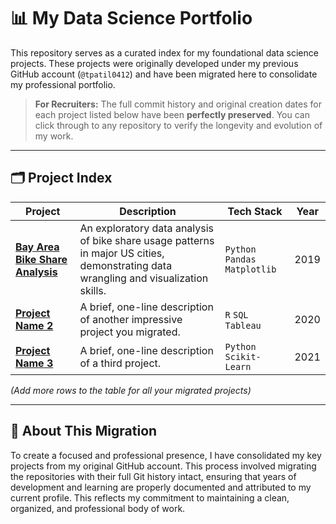 # 📊 My Data Science Portfolio

This repository serves as a curated index for my foundational data science projects. These projects were originally developed under my previous GitHub account (`@tpatil0412`) and have been migrated here to consolidate my professional portfolio.

> **For Recruiters:** The full commit history and original creation dates for each project listed below have been **perfectly preserved**. You can click through to any repository to verify the longevity and evolution of my work.

---

## 🗂️ Project Index

| Project | Description | Tech Stack | Year |
|---|---|---|---|
| [**Bay Area Bike Share Analysis**](https://github.com/tejasp0412/Bay-Area-Bike-Share-Python) | An exploratory data analysis of bike share usage patterns in major US cities, demonstrating data wrangling and visualization skills. | `Python` `Pandas` `Matplotlib` | 2019 |
| [**Project Name 2**](https://github.com/tejasp0412/your-second-project) | A brief, one-line description of another impressive project you migrated. | `R` `SQL` `Tableau` | 2020 |
| [**Project Name 3**](https://github.com/tejasp0412/your-third-project) | A brief, one-line description of a third project. | `Python` `Scikit-Learn` | 2021 |

*(Add more rows to the table for all your migrated projects)*

---

## 🤝 About This Migration

To create a focused and professional presence, I have consolidated my key projects from my original GitHub account. This process involved migrating the repositories with their full Git history intact, ensuring that years of development and learning are properly documented and attributed to my current profile. This reflects my commitment to maintaining a clean, organized, and professional body of work.